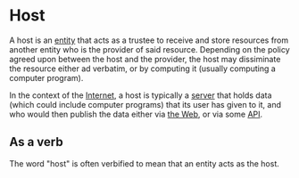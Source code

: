 # Host

A host is an [entity](/docs/glossary/entity) that acts as a trustee to receive and store resources from another entity who is the provider of said resource. Depending on the policy agreed upon between the host and the provider, the host may dissiminate the resource either ad verbatim, or by computing it (usually computing a computer program).

In the context of the [Internet](/docs/glossary/internet), a host is typically a [server](/docs/glossary/server) that holds data (which could include computer programs) that its user has given to it, and who would then publish the data either via [the Web](https://en.wikipedia.org/wiki/World_Wide_Web#target=_blank), or via some [API](/docs/tech/glossary/api).

## As a verb

The word "host" is often verbified to mean that an entity acts as the host.